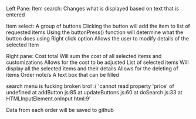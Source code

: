 Left Pane:
  Item search:
    Changes what is displayed based on text that is entered

  Item select:
    A group of buttons
      Clicking the button will add the item to list of requested items
        Using the buttonPress() function will determine what the button does using
    Right click option
      Allows the user to modify details of the selected Item

Right pane:
  Cost total
    Will sum the cost of all selected items and customizations
    Allows for the cost to be adjusted
  List of selected items
    Will display all the selected items and their details
    Allows for the deleting of items
  Order note/s
    A text box that can be filled

search menu is fucking broken bro! :(
  'cannot read property 'price' of undefined
    at addButton js:85
    at updateButtons js:60
    at doSearch js:33
    at HTMLInputElement.onInput html:9'

Data from each order will be saved to github
